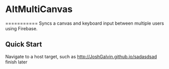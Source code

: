 # AltMultiCanvas
===========
Syncs a canvas and keyboard input between multiple users using Firebase.

## Quick Start

Navigate to a host target, such as http://JoshGalvin.github.io/sadasdsad finish later